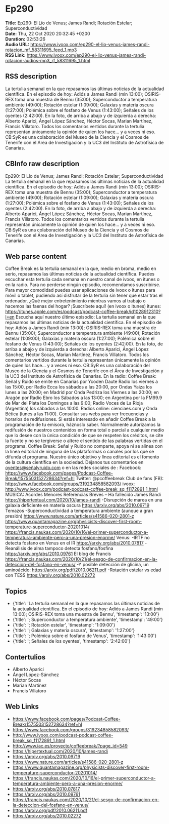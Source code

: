 # Ep290  
**Title:** Ep290: El Lío de Venus; James Randi; Rotación Estelar; Superconductividad  
**Date:** Thu, 22 Oct 2020 20:32:45 +0200  
**Duration:** 02:53:26  
**Audio URL:** https://www.ivoox.com/ep290-el-lio-venus-james-randi-rotacion_mf_58311695_feed_1.mp3  
**RSS Link:** https://www.ivoox.com/ep290-el-lio-venus-james-randi-rotacion-audios-mp3_rf_58311695_1.html  

## RSS description
La tertulia semanal en la que repasamos las últimas noticias de la actualidad científica. En el episodio de hoy: Adiós a James Randi (min 13:00); OSIRIS-REX toma una muestra de Bennu (35:00); Superconductor a temperatura ambiente (49:00); Rotación estelar (1:09:00); Galaxias y materia oscura (1:27:00); Polémica sobre el fosfano de Venus (1:43:00); Señales de los oyentes (2:42:00). En la foto, de arriba a abajo y de izquierda a derecha: Alberto Aparici, Ángel López Sánchez, Héctor Socas, Marian Martínez, Francis Villatoro. Todos los comentarios vertidos durante la tertulia representan únicamente la opinión de quien los hace... y a veces ni eso. CB:SyR es una colaboración del Museo de la Ciencia y el Cosmos de Tenerife con el Área de Investigación y la UC3 del Instituto de Astrofísica de Canarias.

## CBInfo raw description
Ep290: El Lío de Venus; James Randi; Rotación Estelar; Superconductividad
La tertulia semanal en la que repasamos las últimas noticias de la actualidad científica. En el episodio de hoy: Adiós a James Randi (min 13:00); OSIRIS-REX toma una muestra de Bennu (35:00); Superconductor a temperatura ambiente (49:00); Rotación estelar (1:09:00); Galaxias y materia oscura (1:27:00); Polémica sobre el fosfano de Venus (1:43:00); Señales de los oyentes (2:42:00). En la foto, de arriba a abajo y de izquierda a derecha: Alberto Aparici, Ángel López Sánchez, Héctor Socas, Marian Martínez, Francis Villatoro. Todos los comentarios vertidos durante la tertulia representan únicamente la opinión de quien los hace... y a veces ni eso. CB:SyR es una colaboración del Museo de la Ciencia y el Cosmos de Tenerife con el Área de Investigación y la UC3 del Instituto de Astrofísica de Canarias.


## Web parse content
Coffee Break es la tertulia semanal en la que, medio en broma, medio en serio, repasamos las últimas noticias de la actualidad científica. Puedes escuchar esta tertulia cada semana en nuestro canal de ivoox, en itunes o en la radio. Para no perderse ningún episodio, recomendamos suscribirse. Para mayor comodidad puedes usar aplicaciones de ivoox o itunes para móvil o tablet, pudiendo así disfrutar de la tertulia sin tener que estar tras el ordenador. ¿Qué mejor entretenimiento mientras vamos al trabajo o hacemos las faenas del hogar? ¡Suscríbete aquí! (en ivoox o itunes) itunes: https://itunes.apple.com/es/podcast/podcast-coffee-break/id1028912310?l=en Escucha aquí nuestro último episodio: La tertulia semanal en la que repasamos las últimas noticias de la actualidad científica. En el episodio de hoy: Adiós a James Randi (min 13:00); OSIRIS-REX toma una muestra de Bennu (35:00); Superconductor a temperatura ambiente (49:00); Rotación estelar (1:09:00); Galaxias y materia oscura (1:27:00); Polémica sobre el fosfano de Venus (1:43:00); Señales de los oyentes (2:42:00). En la foto, de arriba a abajo y de izquierda a derecha: Alberto Aparici, Ángel López Sánchez, Héctor Socas, Marian Martínez, Francis Villatoro. Todos los comentarios vertidos durante la tertulia representan únicamente la opinión de quien los hace… y a veces ni eso. CB:SyR es una colaboración del Museo de la Ciencia y el Cosmos de Tenerife con el Área de Investigación y la UC3 del Instituto de Astrofísica de Canarias. En la radio: Coffee Break: Señal y Ruido se emite en Canarias por Ycoden Daute Radio los viernes a las 15:00, por Radio Ecca los sábados a las 20:00, por Ondas Yaiza los lunes a las 20:00; en Madrid por Onda Pedriza los Viernes a las 20:00; en Aragón por Radio Ebro los Sábados a las 13:00; en Argentina por la FM99.9 de Mar del Plata los Domingos a las 9:00; Radio Voces de La Rioja (Argentina) los sábados a las 10:00. Radios online: cienciaes.com y Onda Bética (lunes a las 11:00). Consultar sus webs para ver frecuencias y horarios de redifusiones. Si estás interesado en añadir Coffee Break a la programación de tu emisora, háznoslo saber. Normalmente autorizamos la redifusión de nuestros contenidos en forma total o parcial a cualquier medio que lo desee con la única condición de que se respeten los créditos, se cite la fuente y no se tergiverse o altere el sentido de las palabras vertidas en el programa. Coffee Break: Señal y Ruido no comparte, apoya ni se alinea con la línea editorial de ninguna de las plataformas o canales por los que se difunda el programa. Nuestro único objetivo y línea editorial es el fomento de la cultura científica en la sociedad. Déjanos tus comentarios en oyentes@señalyruido.com o en las redes sociales de : Facebook: https://www.facebook.com/pages/Podcast-Coffee-Break/1575503152728634?ref=hl Twitter: @pcoffeebreak Club de fans (FB): https://www.facebook.com/groups/319234858582093/ ivoox: http://www.ivoox.com/podcast-podcast-coffee-break_sq_f1172891_1.html MÚSICA: Acordes Menores Referencias Breves – Ha fallecido James Randi https://hipertextual.com/2020/10/james-randi -Disrupción de marea en una galaxia deficiente en materia oscura https://arxiv.org/abs/2010.09719 Temazos -Superconductividad a temperatura ambiente (aunque a gran presión) https://www.nature.com/articles/s41586-020-2801-z https://www.quantamagazine.org/physicists-discover-first-room-temperature-superconductor-20201014/ https://francis.naukas.com/2020/10/16/el-primer-superconductor-a-temperatura-ambiente-pero-a-una-presion-enorme/ Venus: -IRTF no detecta fosfano en Venus en el IR https://arxiv.org/abs/2010.07817 -Reanálisis de alma tampoco detecta fosfano/fosfina https://arxiv.org/abs/2010.09761 El blog de Francis https://francis.naukas.com/2020/10/21/el-sesgo-de-confirmacion-en-la-deteccion-del-fosfano-en-venus/ -Y posible detección de glicina, un aminoácido: https://arxiv.org/pdf/2010.06211.pdf -Rotación estelar vs edad con TESS https://arxiv.org/abs/2010.02272

## Topics
- {'title': 'La tertulia semanal en la que repasamos las últimas noticias de la actualidad científica. En el episodio de hoy: Adiós a James Randi (min 13:00); OSIRIS-REX toma una muestra de Bennu', 'timestamp': '13:00'}
- {'title': '; Superconductor a temperatura ambiente', 'timestamp': '49:00'}
- {'title': '; Rotación estelar', 'timestamp': '1:09:00'}
- {'title': '; Galaxias y materia oscura', 'timestamp': '1:27:00'}
- {'title': '; Polémica sobre el fosfano de Venus', 'timestamp': '1:43:00'}
- {'title': '; Señales de los oyentes', 'timestamp': '2:42:00'}
## Contertulios
- Alberto Aparici
- Ángel López-Sánchez
- Héctor Socas
- Marian Martínez
- Francis Villatoro
## Web Links
- https://www.facebook.com/pages/Podcast-Coffee-Break/1575503152728634?ref=hl
- https://www.facebook.com/groups/319234858582093/
- http://www.ivoox.com/podcast-podcast-coffee-break_sq_f1172891_1.html
- http://www.iac.es/proyecto/coffeebreak/?page_id=549
- https://hipertextual.com/2020/10/james-randi
- https://arxiv.org/abs/2010.09719
- https://www.nature.com/articles/s41586-020-2801-z
- https://www.quantamagazine.org/physicists-discover-first-room-temperature-superconductor-20201014/
- https://francis.naukas.com/2020/10/16/el-primer-superconductor-a-temperatura-ambiente-pero-a-una-presion-enorme/
- https://arxiv.org/abs/2010.07817
- https://arxiv.org/abs/2010.09761
- https://francis.naukas.com/2020/10/21/el-sesgo-de-confirmacion-en-la-deteccion-del-fosfano-en-venus/
- https://arxiv.org/pdf/2010.06211.pdf
- https://arxiv.org/abs/2010.02272